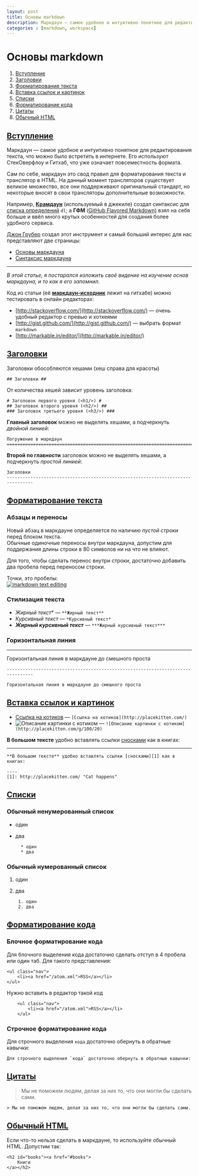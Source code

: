 ```yaml
---
layout: post
title: Основы markdown
description: Маркдаун — самое удобное и интуитивно понятное для редактирования текста, что можно было встретить в интернете. Его используют СтекОверфлоу и Гитхаб, что уже означает повсеместность формата.
categories : [markdown, workspace]
---
```


Основы markdown
================================================================================

1. [Вступление](#intro)
1. [Заголовки](#headings)
2. [Форматирование текста](#text-formatting)
3. [Вставка ссылок и картинок](#links-n-images)
4. [Списки](#lists)
5. [Форматирование кода](#code)
6. [Цитаты](#cite)
7. [Обычный HTML](#html)

<h2 id="intro"><a href="#intro">
    Вступление
</a></h2>

Маркдаун — самое удобное и интуитивно понятное для редактирования текста,
что можно было встретить в интернете. Его используют СтекОверфлоу и Гитхаб, что
уже означает повсеместность формата.

Сам по себе, маркдаун это свод правил для форматирования текста и транслятор в
HTML. На данный момент трансляторов существует великое множество, все они
поддерживают оригинальный стандарт, но некоторые вносят в свои трансляторы
дополнительные возможности.

Например, [**Крамдаун**](http://kramdown.rubyforge.org/)
(используемый в джекиле) создал синтаксис для [списка определений](http://kramdown.rubyforge.org/syntax.html#definition-lists) `dl`; а **ГФМ** ([GitHub Flavored Markdown)](https://help.github.com/articles/github-flavored-markdown) взял на себя больше и ввёл много
крутых особенностей для создания более удобного сервиса.


[Джон Грубер](http://daringfireball.net/) создал этот инструмент и самый больший
интерес для нас представляют две страницы:

* [Основы маркдауна](http://daringfireball.net/projects/markdown/basics)
* [Синтаксис маркдауна](http://daringfireball.net/projects/markdown/syntax)

--------------------------------------------------------------------------------

*В этой статье, я постарался изложить своё видение на изучение основ маркдауна,
и то как я его запомнил.*

Код из статьи (её [**маркдаун-исходник**](https://raw.github.com/matmuchrapna-sites/vstarkov.ru/gh-pages/_posts/2013-02-13-markdown-basics.md) лежит на гитхабе) можно тестировать в онлайн
редакторах:

* [http://stackoverflow.com/](http://stackoverflow.com/) — очень удобный редактор с превью и хоткеями
* [http://gist.github.com/](http://gist.github.com/) — выбрать формат `markdown`
* [http://markable.in/editor/](http://markable.in/editor/)

<h2 id="headings"><a href="#headings">
    Заголовки
</a></h2>

Заголовки обособляются хешами (хеш справа для красоты)

    ## Заголовки ##

От количества хешей зависит уровень заголовка:
    
    # Заголовок первого уровня (<h1/>) #
    ## Заголовок второго уровня (<h2/>) ##
    ### Заголовок третьего уровня (<h3/>) ###

**Главный заголовок** можно не выделять хешами, а подчеркнуть *двойной линией*:

    Погружение в маркдаун
    ================================================================================


**Второй по главности** заголовок можно не выделять хешами, а подчеркнуть *простой
линией*:

    Заголовки
    --------------------------------------------------------------------------------

<h2 id="text-formatting"><a href="#text-formatting">
    Форматирование текста
</a></h2>



### Абзацы и переносы ###

Новый абзац в маркдауне определяется по наличию *пустой строки* перед блоком
текста.  
Обычные одиночные переносы внутри маркдауна, допустим для поддержания длины
строки в 80 символов ни на что не влияют.

Для того, чтобы сделать перенос внутри строки, достаточно добавить два пробела
перед переносом строки.

Точки, это пробелы:  
[![markdown text editing](http://img22.imageshack.us/img22/9095/126a9dad309c445e95405c7.png)](http://img22.imageshack.us/img22/9095/126a9dad309c445e95405c7.png)


### Стилизация текста ###

* *Жирный текст** — `**Жирный текст**`
* *Курсивный текст* — `*Курсивный текст*`
* ***Жирный курсивный текст*** — `***Жирный курсивный текст***`

### Горизонтальная линия ###

--------------------------------------------------------------------------------

Горизонтальная линия в маркдауне до смешного проста

    --------------------------------------------------------------------------------

    Горизонтальная линия в маркдауне до смешного проста



<h2 id="links-n-images"><a href="#links-n-images">
    Вставка ссылок и картинок
</a></h2>


* [Ссылка на котиков](http://placekitten.com/) — `[Ссылка на котиков](http://placekitten.com/)`
* ![Описание картинки с котиком](http://placekitten.com/g/100/20) — `![Описание картинки с котиком](http://placekitten.com/g/100/20)`

**В большом тексте** удобно вставлять ссылки [сносками][1] как в книгах:

----
[1]: http://placekitten.com/ "Cat happens"

    **В большом тексте** удобно вставлять ссылки [сносками][1] как в книгах:

    ----
    [1]: http://placekitten.com/ "Cat happens"


<h2 id="lists"><a href="#lists">
    Списки
</a></h2>

### Обычный ненумерованный список ###

* один
* два

        * один
        * два

### Обычный нумерованный список ###

1. один
2. два

        1. один
        2. два

<h2 id="code"><a href="#code">
    Форматирование кода
</a></h2>

### Блочное форматирование кода ###

Для блочного выделения кода достаточно сделать отступ в 4 пробела или один таб.
Для такого представления:

    <ul class="nav">
        <li><a href="/atom.xml">RSS</a></li>
    </ul>

Нужно вставить в редактор такой код

        <ul class="nav">
            <li><a href="/atom.xml">RSS</a></li>
        </ul>

### Строчное форматирование кода ###

Для строчного выделения `кода` достаточно обернуть в обратные кавычки:

    Для строчного выделения `кода` достаточно обернуть в обратные кавычки:

<h2 id="cite"><a href="#cite">
    Цитаты
</a></h2>

> Мы не поможем людям, делая за них то, что они могли бы сделать сами.

    > Мы не поможем людям, делая за них то, что они могли бы сделать сами.


<h2 id="html"><a href="#html">
    Обычный HTML
</a></h2>

Если что-то нельзя сделать в маркдауне, то используйте обычный HTML.
Допустим так:

    <h2 id="books"><a href="#books">
        Книги
    </a></h2>
